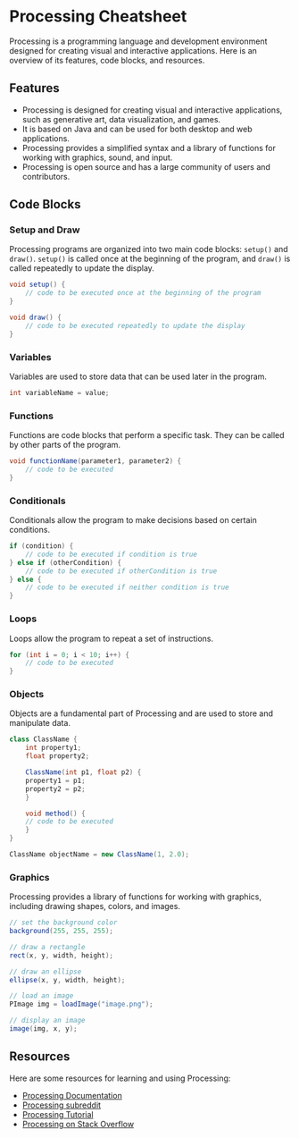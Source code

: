# Processing Cheatsheet

Processing is a programming language and development environment designed for creating visual and interactive applications. Here is an overview of its features, code blocks, and resources.

## Features

-    Processing is designed for creating visual and interactive applications, such as generative art, data visualization, and games.
-    It is based on Java and can be used for both desktop and web applications.
-    Processing provides a simplified syntax and a library of functions for working with graphics, sound, and input.
-    Processing is open source and has a large community of users and contributors.

## Code Blocks

### Setup and Draw

Processing programs are organized into two main code blocks: `setup()` and `draw()`. `setup()` is called once at the beginning of the program, and `draw()` is called repeatedly to update the display.

```java
void setup() {
    // code to be executed once at the beginning of the program
}

void draw() {
    // code to be executed repeatedly to update the display
}
```

### Variables

Variables are used to store data that can be used later in the program.

```java
int variableName = value;
```

### Functions

Functions are code blocks that perform a specific task. They can be called by other parts of the program.

```java
void functionName(parameter1, parameter2) {
    // code to be executed
}
```

### Conditionals

Conditionals allow the program to make decisions based on certain conditions.

```java
if (condition) {
    // code to be executed if condition is true
} else if (otherCondition) {
    // code to be executed if otherCondition is true
} else {
    // code to be executed if neither condition is true
}
```

### Loops

Loops allow the program to repeat a set of instructions.

```java
for (int i = 0; i < 10; i++) {
    // code to be executed
}
```

### Objects

Objects are a fundamental part of Processing and are used to store and manipulate data.

```java
class ClassName {
    int property1;
    float property2;

    ClassName(int p1, float p2) {
    property1 = p1;
    property2 = p2;
    }

    void method() {
    // code to be executed
    }
}

ClassName objectName = new ClassName(1, 2.0);
```

### Graphics

Processing provides a library of functions for working with graphics, including drawing shapes, colors, and images.

```java
// set the background color
background(255, 255, 255);

// draw a rectangle
rect(x, y, width, height);

// draw an ellipse
ellipse(x, y, width, height);

// load an image
PImage img = loadImage("image.png");

// display an image
image(img, x, y);
```

## Resources

Here are some resources for learning and using Processing:

- [Processing Documentation](https://processing.org/reference/)
- [Processing subreddit](https://www.reddit.com/r/processing/)
- [Processing Tutorial](https://processing.org/tutorials/)
- [Processing on Stack Overflow](https://stackoverflow.com/questions/tagged/processing)